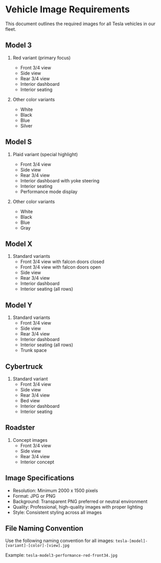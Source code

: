 
# Vehicle Image Requirements

This document outlines the required images for all Tesla vehicles in our fleet.

## Model 3

1. Red variant (primary focus)
   - Front 3/4 view
   - Side view
   - Rear 3/4 view
   - Interior dashboard
   - Interior seating

2. Other color variants
   - White
   - Black
   - Blue
   - Silver

## Model S

1. Plaid variant (special highlight)
   - Front 3/4 view
   - Side view
   - Rear 3/4 view
   - Interior dashboard with yoke steering
   - Interior seating
   - Performance mode display

2. Other color variants
   - White
   - Black
   - Blue
   - Gray

## Model X

1. Standard variants
   - Front 3/4 view with falcon doors closed
   - Front 3/4 view with falcon doors open
   - Side view
   - Rear 3/4 view
   - Interior dashboard
   - Interior seating (all rows)

## Model Y

1. Standard variants
   - Front 3/4 view
   - Side view
   - Rear 3/4 view
   - Interior dashboard
   - Interior seating (all rows)
   - Trunk space

## Cybertruck

1. Standard variant
   - Front 3/4 view
   - Side view
   - Rear 3/4 view
   - Bed view
   - Interior dashboard
   - Interior seating

## Roadster

1. Concept images
   - Front 3/4 view
   - Side view
   - Rear 3/4 view
   - Interior concept

## Image Specifications

- Resolution: Minimum 2000 x 1500 pixels
- Format: JPG or PNG
- Background: Transparent PNG preferred or neutral environment
- Quality: Professional, high-quality images with proper lighting
- Style: Consistent styling across all images

## File Naming Convention

Use the following naming convention for all images:
`tesla-[model]-[variant]-[color]-[view].jpg`

Example: `tesla-model3-performance-red-front34.jpg`
